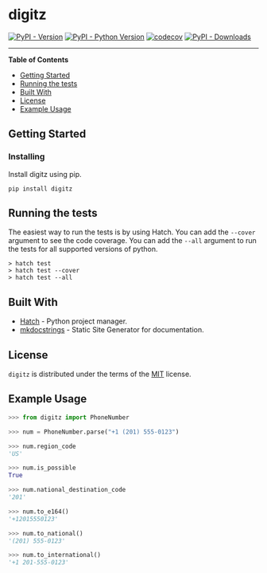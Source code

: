 # digitz

[![PyPI - Version](https://img.shields.io/pypi/v/digitz.svg)](https://pypi.org/project/digitz)
[![PyPI - Python Version](https://img.shields.io/pypi/pyversions/digitz.svg)](https://pypi.org/project/digitz)
[![codecov](https://codecov.io/github/rykroon/digitz/graph/badge.svg?token=XMEHBWSYHD)](https://codecov.io/github/rykroon/digitz)
[![PyPI - Downloads](https://img.shields.io/pypi/dm/digitz.svg)](https://pypi.org/project/digitz)

-----

**Table of Contents**

- [Getting Started](#getting-started)
- [Running the tests](#running-the-tests)
- [Built With](built-with)
- [License](#license)
- [Example Usage](#example-usage)

## Getting Started

### Installing

Install digitz using pip.
```console
pip install digitz
```

## Running the tests

The easiest way to run the tests is by using Hatch. You can add the `--cover` argument to see the code coverage. You can add the `--all` argument to run the tests for all supported versions of python.
```console
> hatch test
> hatch test --cover
> hatch test --all
```

## Built With
- [Hatch](https://hatch.pypa.io/latest/) - Python project manager.
- [mkdocstrings](https://mkdocstrings.github.io/) - Static Site Generator for documentation.

## License

`digitz` is distributed under the terms of the [MIT](https://spdx.org/licenses/MIT.html) license.


## Example Usage
```python
>>> from digitz import PhoneNumber

>>> num = PhoneNumber.parse("+1 (201) 555-0123")

>>> num.region_code
'US'

>>> num.is_possible
True

>>> num.national_destination_code
'201'

>>> num.to_e164()
'+12015550123'

>>> num.to_national()
'(201) 555-0123'

>>> num.to_international()
'+1 201-555-0123'
```

